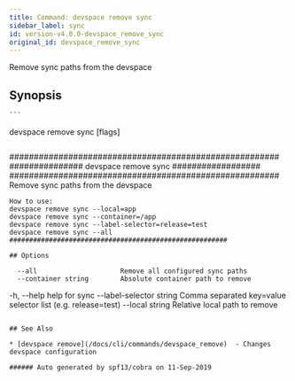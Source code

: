 ```yaml
---
title: Command: devspace remove sync
sidebar_label: sync
id: version-v4.0.0-devspace_remove_sync
original_id: devspace_remove_sync
---
```



Remove sync paths from the devspace

## Synopsis


	```
devspace remove sync [flags]
```

```
#######################################################
	############### devspace remove sync ##################
	#######################################################
	Remove sync paths from the devspace

	How to use:
	devspace remove sync --local=app
	devspace remove sync --container=/app
	devspace remove sync --label-selector=release=test
	devspace remove sync --all
	#######################################################
```
## Options

```
      --all                     Remove all configured sync paths
      --container string        Absolute container path to remove
  -h, --help                    help for sync
      --label-selector string   Comma separated key=value selector list (e.g. release=test)
      --local string            Relative local path to remove
```

## See Also

* [devspace remove](/docs/cli/commands/devspace_remove)	 - Changes devspace configuration

###### Auto generated by spf13/cobra on 11-Sep-2019
